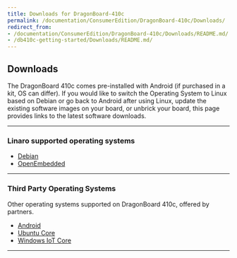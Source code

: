 ```yaml
---
title: Downloads for DragonBoard-410c
permalink: /documentation/ConsumerEdition/DragonBoard-410c/Downloads/
redirect_from:
- /documentation/ConsumerEdition/DragonBoard-410c/Downloads/README.md/
- /db410c-getting-started/Downloads/README.md/
---
```

## Downloads

The DragonBoard 410c comes pre-installed with Android (if purchased in a kit, OS can differ). If you would like to switch the Operating System to Linux based on Debian or go back to Android after using Linux, update the existing software images on your board, or unbrick your board, this page provides links to the latest software downloads.

***

### Linaro supported operating systems

- [Debian](Debian.md)
- [OpenEmbedded](OpenEmbedded.md)

***

### Third Party Operating Systems

Other operating systems supported on DragonBoard 410c, offered by partners.

- [Android](Android.md)
- [Ubuntu Core](https://developer.ubuntu.com/core/get-started/dragonboard-410c)
- [Windows IoT Core](http://linaro.co/db41db410cwindowsgetstarted)

***
